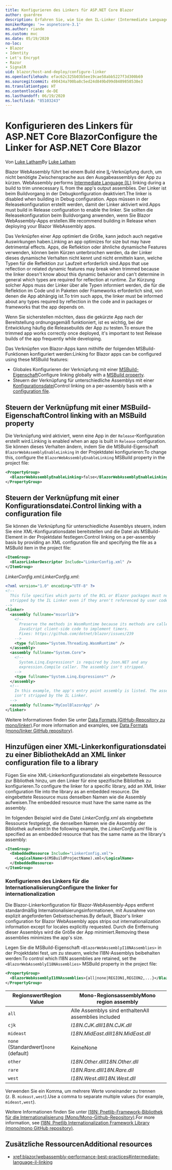 ```yaml
---
title: Konfigurieren des Linkers für ASP.NET Core Blazor
author: guardrex
description: Erfahren Sie, wie Sie den IL-Linker (Intermediate Language, Zwischensprache) beim Erstellen einer Blazor-App steuern.
monikerRange: '>= aspnetcore-3.1'
ms.author: riande
ms.custom: mvc
ms.date: 05/19/2020
no-loc:
- Blazor
- Identity
- Let's Encrypt
- Razor
- SignalR
uid: blazor/host-and-deploy/configure-linker
ms.openlocfilehash: efac62c325b03b5ee19cae58abb5227f3d300b69
ms.sourcegitcommit: 490434a700ba8c5ed24d849bd99d8489858538e3
ms.translationtype: HT
ms.contentlocale: de-DE
ms.lasthandoff: 06/19/2020
ms.locfileid: "85103243"
---
```

# <a name="configure-the-linker-for-aspnet-core-blazor"></a><span data-ttu-id="96c15-103">Konfigurieren des Linkers für ASP.NET Core Blazor</span><span class="sxs-lookup"><span data-stu-id="96c15-103">Configure the Linker for ASP.NET Core Blazor</span></span>

<span data-ttu-id="96c15-104">Von [Luke Latham](https://github.com/guardrex)</span><span class="sxs-lookup"><span data-stu-id="96c15-104">By [Luke Latham](https://github.com/guardrex)</span></span>

Blazor<span data-ttu-id="96c15-105"> WebAssembly führt bei einem Build eine [IL](/dotnet/standard/managed-code#intermediate-language--execution)-Verknüpfung durch, um nicht benötigte Zwischensprache aus den Ausgabeassemblys der App zu kürzen.</span><span class="sxs-lookup"><span data-stu-id="96c15-105"> WebAssembly performs [Intermediate Language (IL)](/dotnet/standard/managed-code#intermediate-language--execution) linking during a build to trim unnecessary IL from the app's output assemblies.</span></span> <span data-ttu-id="96c15-106">Der Linker ist beim Buildvorgang in der Debugkonfiguration deaktiviert.</span><span class="sxs-lookup"><span data-stu-id="96c15-106">The linker is disabled when building in Debug configuration.</span></span> <span data-ttu-id="96c15-107">Apps müssen in der Releasekonfiguration erstellt werden, damit der Linker aktiviert wird.</span><span class="sxs-lookup"><span data-stu-id="96c15-107">Apps must build in Release configuration to enable the linker.</span></span> <span data-ttu-id="96c15-108">Sie sollten die Releasekonfiguration beim Buildvorgang anwenden, wenn Sie Blazor WebAssembly-Apps erstellen.</span><span class="sxs-lookup"><span data-stu-id="96c15-108">We recommend building in Release when deploying your Blazor WebAssembly apps.</span></span> 

<span data-ttu-id="96c15-109">Das Verknüpfen einer App optimiert die Größe, kann jedoch auch negative Auswirkungen haben.</span><span class="sxs-lookup"><span data-stu-id="96c15-109">Linking an app optimizes for size but may have detrimental effects.</span></span> <span data-ttu-id="96c15-110">Apps, die Reflektion oder ähnliche dynamische Features verwenden, können beim Kürzen unterbrochen werden, da der Linker dieses dynamische Verhalten nicht kennt und nicht ermitteln kann, welche Typen für die Reflektion zur Laufzeit erforderlich sind.</span><span class="sxs-lookup"><span data-stu-id="96c15-110">Apps that use reflection or related dynamic features may break when trimmed because the linker doesn't know about this dynamic behavior and can't determine in general which types are required for reflection at runtime.</span></span> <span data-ttu-id="96c15-111">Zur Kürzung solcher Apps muss der Linker über alle Typen informiert werden, die für die Reflektion im Code und in Paketen oder Frameworks erforderlich sind, von denen die App abhängig ist.</span><span class="sxs-lookup"><span data-stu-id="96c15-111">To trim such apps, the linker must be informed about any types required by reflection in the code and in packages or frameworks that the app depends on.</span></span> 

<span data-ttu-id="96c15-112">Wenn Sie sicherstellen möchten, dass die gekürzte App nach der Bereitstellung ordnungsgemäß funktioniert, ist es wichtig, bei der Entwicklung häufig die Releasebuilds der App zu testen.</span><span class="sxs-lookup"><span data-stu-id="96c15-112">To ensure the trimmed app works correctly once deployed, it's important to test Release builds of the app frequently while developing.</span></span>

<span data-ttu-id="96c15-113">Das Verknüpfen von Blazor-Apps kann mithilfe der folgenden MSBuild-Funktionen konfiguriert werden:</span><span class="sxs-lookup"><span data-stu-id="96c15-113">Linking for Blazor apps can be configured using these MSBuild features:</span></span>

* <span data-ttu-id="96c15-114">Globales Konfigurieren der Verknüpfung mit einer [MSBuild-Eigenschaft](#control-linking-with-an-msbuild-property)</span><span class="sxs-lookup"><span data-stu-id="96c15-114">Configure linking globally with a [MSBuild property](#control-linking-with-an-msbuild-property).</span></span>
* <span data-ttu-id="96c15-115">Steuern der Verknüpfung für unterschiedliche Assemblys mit einer [Konfigurationsdatei](#control-linking-with-a-configuration-file)</span><span class="sxs-lookup"><span data-stu-id="96c15-115">Control linking on a per-assembly basis with a [configuration file](#control-linking-with-a-configuration-file).</span></span>

## <a name="control-linking-with-an-msbuild-property"></a><span data-ttu-id="96c15-116">Steuern der Verknüpfung mit einer MSBuild-Eigenschaft</span><span class="sxs-lookup"><span data-stu-id="96c15-116">Control linking with an MSBuild property</span></span>

<span data-ttu-id="96c15-117">Die Verknüpfung wird aktiviert, wenn eine App in der `Release`-Konfiguration erstellt wird.</span><span class="sxs-lookup"><span data-stu-id="96c15-117">Linking is enabled when an app is built in `Release` configuration.</span></span> <span data-ttu-id="96c15-118">Sie können dieses Verhalten ändern, indem Sie die MSBuild-Eigenschaft `BlazorWebAssemblyEnableLinking` in der Projektdatei konfigurieren:</span><span class="sxs-lookup"><span data-stu-id="96c15-118">To change this, configure the `BlazorWebAssemblyEnableLinking` MSBuild property in the project file:</span></span>

```xml
<PropertyGroup>
  <BlazorWebAssemblyEnableLinking>false</BlazorWebAssemblyEnableLinking>
</PropertyGroup>
```

## <a name="control-linking-with-a-configuration-file"></a><span data-ttu-id="96c15-119">Steuern der Verknüpfung mit einer Konfigurationsdatei.</span><span class="sxs-lookup"><span data-stu-id="96c15-119">Control linking with a configuration file</span></span>

<span data-ttu-id="96c15-120">Sie können die Verknüpfung für unterschiedliche Assemblys steuern, indem Sie eine XML-Konfigurationsdatei bereitstellen und die Datei als MSBuild-Element in der Projektdatei festlegen:</span><span class="sxs-lookup"><span data-stu-id="96c15-120">Control linking on a per-assembly basis by providing an XML configuration file and specifying the file as a MSBuild item in the project file:</span></span>

```xml
<ItemGroup>
  <BlazorLinkerDescriptor Include="LinkerConfig.xml" />
</ItemGroup>
```

<span data-ttu-id="96c15-121">*LinkerConfig.xml:*</span><span class="sxs-lookup"><span data-stu-id="96c15-121">*LinkerConfig.xml*:</span></span>

```xml
<?xml version="1.0" encoding="UTF-8" ?>
<!--
  This file specifies which parts of the BCL or Blazor packages must not be
  stripped by the IL Linker even if they aren't referenced by user code.
-->
<linker>
  <assembly fullname="mscorlib">
    <!--
      Preserve the methods in WasmRuntime because its methods are called by 
      JavaScript client-side code to implement timers.
      Fixes: https://github.com/dotnet/blazor/issues/239
    -->
    <type fullname="System.Threading.WasmRuntime" />
  </assembly>
  <assembly fullname="System.Core">
    <!--
      System.Linq.Expressions* is required by Json.NET and any 
      expression.Compile caller. The assembly isn't stripped.
    -->
    <type fullname="System.Linq.Expressions*" />
  </assembly>
  <!--
    In this example, the app's entry point assembly is listed. The assembly
    isn't stripped by the IL Linker.
  -->
  <assembly fullname="MyCoolBlazorApp" />
</linker>
```

<span data-ttu-id="96c15-122">Weitere Informationen finden Sie unter [Data Formats (GitHub-Repository zu mono/linker)](https://github.com/mono/linker/blob/master/docs/data-formats.md).</span><span class="sxs-lookup"><span data-stu-id="96c15-122">For more information and examples, see [Data Formats (mono/linker GitHub repository)](https://github.com/mono/linker/blob/master/docs/data-formats.md).</span></span>

## <a name="add-an-xml-linker-configuration-file-to-a-library"></a><span data-ttu-id="96c15-123">Hinzufügen einer XML-Linkerkonfigurationsdatei zu einer Bibliothek</span><span class="sxs-lookup"><span data-stu-id="96c15-123">Add an XML linker configuration file to a library</span></span>

<span data-ttu-id="96c15-124">Fügen Sie eine XML-Linkerkonfigurationsdatei als eingebettete Ressource zur Bibliothek hinzu, um den Linker für eine spezifische Bibliothek zu konfigurieren.</span><span class="sxs-lookup"><span data-stu-id="96c15-124">To configure the linker for a specific library, add an XML linker configuration file into the library as an embedded resource.</span></span> <span data-ttu-id="96c15-125">Die eingebettete Ressource muss denselben Namen wie die Assembly aufweisen.</span><span class="sxs-lookup"><span data-stu-id="96c15-125">The embedded resource must have the same name as the assembly.</span></span>

<span data-ttu-id="96c15-126">Im folgenden Beispiel wird die Datei *LinkerConfig.xml* als eingebettete Ressource festgelegt, die denselben Namen wie die Assembly der Bibliothek aufweist:</span><span class="sxs-lookup"><span data-stu-id="96c15-126">In the following example, the *LinkerConfig.xml* file is specified as an embedded resource that has the same name as the library's assembly:</span></span>

```xml
<ItemGroup>
  <EmbeddedResource Include="LinkerConfig.xml">
    <LogicalName>$(MSBuildProjectName).xml</LogicalName>
  </EmbeddedResource>
</ItemGroup>
```

### <a name="configure-the-linker-for-internationalization"></a><span data-ttu-id="96c15-127">Konfigurieren des Linkers für die Internationalisierung</span><span class="sxs-lookup"><span data-stu-id="96c15-127">Configure the linker for internationalization</span></span>

<span data-ttu-id="96c15-128">Die Blazor-Linkerkonfiguration für Blazor-WebAssembly-Apps entfernt standardmäßig Internationalisierungsinformationen, mit Ausnahme von explizit angeforderten Gebietsschemas.</span><span class="sxs-lookup"><span data-stu-id="96c15-128">By default, Blazor's linker configuration for Blazor WebAssembly apps strips out internationalization information except for locales explicitly requested.</span></span> <span data-ttu-id="96c15-129">Durch die Entfernung dieser Assemblys wird die Größe der App minimiert.</span><span class="sxs-lookup"><span data-stu-id="96c15-129">Removing these assemblies minimizes the app's size.</span></span>

<span data-ttu-id="96c15-130">Legen Sie die MSBuild-Eigenschaft `<BlazorWebAssemblyI18NAssemblies>` in der Projektdatei fest, um zu steuern, welche I18N-Assemblys beibehalten werden:</span><span class="sxs-lookup"><span data-stu-id="96c15-130">To control which I18N assemblies are retained, set the `<BlazorWebAssemblyI18NAssemblies>` MSBuild property in the project file:</span></span>

```xml
<PropertyGroup>
  <BlazorWebAssemblyI18NAssemblies>{all|none|REGION1,REGION2,...}</BlazorWebAssemblyI18NAssemblies>
</PropertyGroup>
```

| <span data-ttu-id="96c15-131">Regionswert</span><span class="sxs-lookup"><span data-stu-id="96c15-131">Region Value</span></span>     | <span data-ttu-id="96c15-132">Mono-Regionsassembly</span><span class="sxs-lookup"><span data-stu-id="96c15-132">Mono region assembly</span></span>    |
| ---------------- | ----------------------- |
| `all`            | <span data-ttu-id="96c15-133">Alle Assemblys sind enthalten</span><span class="sxs-lookup"><span data-stu-id="96c15-133">All assemblies included</span></span> |
| `cjk`            | <span data-ttu-id="96c15-134">*I18N.CJK.dll*</span><span class="sxs-lookup"><span data-stu-id="96c15-134">*I18N.CJK.dll*</span></span>          |
| `mideast`        | <span data-ttu-id="96c15-135">*I18N.MidEast.dll*</span><span class="sxs-lookup"><span data-stu-id="96c15-135">*I18N.MidEast.dll*</span></span>      |
| <span data-ttu-id="96c15-136">`none` (Standardwert)</span><span class="sxs-lookup"><span data-stu-id="96c15-136">`none` (default)</span></span> | <span data-ttu-id="96c15-137">Keine</span><span class="sxs-lookup"><span data-stu-id="96c15-137">None</span></span>                    |
| `other`          | <span data-ttu-id="96c15-138">*I18N.Other.dll*</span><span class="sxs-lookup"><span data-stu-id="96c15-138">*I18N.Other.dll*</span></span>        |
| `rare`           | <span data-ttu-id="96c15-139">*I18N.Rare.dll*</span><span class="sxs-lookup"><span data-stu-id="96c15-139">*I18N.Rare.dll*</span></span>         |
| `west`           | <span data-ttu-id="96c15-140">*I18N.West.dll*</span><span class="sxs-lookup"><span data-stu-id="96c15-140">*I18N.West.dll*</span></span>         |

<span data-ttu-id="96c15-141">Verwenden Sie ein Komma, um mehrere Werte voneinander zu trennen (z. B. `mideast,west`).</span><span class="sxs-lookup"><span data-stu-id="96c15-141">Use a comma to separate multiple values (for example, `mideast,west`).</span></span>

<span data-ttu-id="96c15-142">Weitere Informationen finden Sie unter [I18N: Pnetlib-Framework-Bibliothek für die Internationalisierung (Mono/Mono-Github-Repository)](https://github.com/mono/mono/tree/master/mcs/class/I18N).</span><span class="sxs-lookup"><span data-stu-id="96c15-142">For more information, see [I18N: Pnetlib Internationalization Framework Library (mono/mono GitHub repository)](https://github.com/mono/mono/tree/master/mcs/class/I18N).</span></span>

## <a name="additional-resources"></a><span data-ttu-id="96c15-143">Zusätzliche Ressourcen</span><span class="sxs-lookup"><span data-stu-id="96c15-143">Additional resources</span></span>

* <xref:blazor/webassembly-performance-best-practices#intermediate-language-il-linking>
